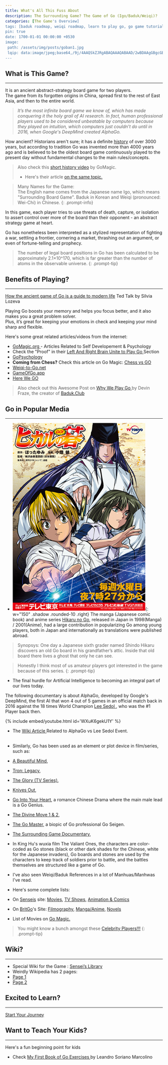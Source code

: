 ```yaml
---
title: What's All This Fuss About
description: The Surrounding Game? The Game of Go (Igo/Baduk/Weiqi)?
categories: [The Game's Overview]
tags: [baduk roadmap, weiqi roadmap, learn to play go, go game tutorial, the surrounding game]
pin: true
date: 1700-01-01 00:00:00 +0530
image: 
 path: /assets/img/posts/goban1.jpg
 lqip: data:image/jpeg;base64,/9j/4AAQSkZJRgABAQAAAQABAAD/2wBDAAgGBgcGBQgHBwcJCQgKDBQNDAsLDBkSEw8UHRofHh0aHBwgJC4nICIsIxwcKDcpLDAx
---
```


## What is This Game?
<hr>

It is an ancient abstract-strategy board game for two players. <br>
The game from its forgotten origins in China, spread first to the rest of East Asia, and then to the entire world.

> _It’s the most infinite board game we know of, which has made conquering it the holy grail of AI research. In fact,
human professional players used to be considered unbeatable by computers because they played on intuition, which
computers just couldn’t do until in 2016, when Google's DeepMind created AlphaGo._

How ancient? Historians aren't sure; it has a definite <a href="https://senseis.xmp.net/?HistoryOfGo" target="_blank">
  history</a> of over 3000 years, but according to tradition Go was invented more than 4000 years ago and is believed to
be the oldest board game continuously played to the present day without fundamental changes to the main rules/concepts.
> Also check this <a href="https://youtu.be/EN10EHNdJjQ?si=ZKZ2nakaR8rE7urO" target="_blank">short history video</a> by
GoMagic.
> - Here's their article <a href="https://gomagic.org/history-of-go/" target="_blank"> on the same topic.</a>

> Many Names for the Game: <br>
The English name comes from the Japanese name Igo, which means "Surrounding Board Game".
Baduk in Korean and Weiqi (pronounced: Wei-Chi) in Chinese.
{: .prompt-info}

In this game, each player tries to use threats of death, capture, or isolation to assert control over more of the board
than their opponent - an abstract strategy game at heart.

Go has nonetheless been interpreted as a stylized representation of fighting a war, settling a frontier, cornering a
market, thrashing out an argument, or even of fortune-telling and prophecy.

> The number of legal board positions in Go has been calculated to be approximately 2.1×10^170, which is far greater
than the number of atoms in the observable universe.
{: .prompt-tip}

## Benefits of Playing?
<hr>

<a href="https://youtu.be/wQuh9YI8rn0?si=IyLDYDlPhlmGkz2v" target="_blank">How the ancient game of Go is a guide to
  modern life</a> Ted Talk by Silvia Lozeva

Playing Go boosts your memory and helps you focus better, and it also makes you a great problem solver. <br>
Plus, it’s great for keeping your emotions in check and keeping your mind sharp and flexible.

Here's some great related articles/videos from the internet:
- <a href='https://gomagic.org/go-articles/psychology-and-self-development/' target='_blank'> GoMagic.org </a> -
Articles Related to Self Developement & Psychology
- Check the "Proof" in their <a href='https://gomagic.org/go-game/' target='_blank'> Left And Right Brain Unite to Play
  Go </a> Section
- <a href="https://gopsychology.uk/" target="_blank"> GoPsychology</a>
- **Coming from Chess?** Check this article on Go Magic: <a href='https://gomagic.org/chess-go/' target='_blank'> Chess
  vs GO </a>
- <a href='https://weiqi-to-go.net/benefits-of-weiqi/' target='_blank'> Weiqi-to-Go.net </a>
- <a href='https://gameofgo.app/learn/5-reasons-why-playing-game-of-go' target='_blank'> GameOfGo.app </a>
- <a href="https://youtu.be/SrqAlN8JZPs?si=fvFSKQKmz1aVzajh" target="_target">Here We GO</a>

> Also check out this Awesome Post on <a href='https://blog.baduk.club/why-we-play' target='_blank'> Why We Play Go </a>
by Devin Fraze, the creator of <a href='https://baduk.club' target='_blank'> Baduk.Club </a>

## Go in Popular Media
<hr>

- ![](/assets/img/posts/hng.jpg){: w="150" .shadow .rounded-10 .right}
The manga (Japanese comic book) and anime series <a href='https://en.wikipedia.org/wiki/Hikaru_no_Go'
  target='_blank'>Hikaru no Go</a>, released in Japan in 1998(Manga) / 2001(Anime), had a large contribution in
popularizing Go among young players, both in Japan and internationally as translations were published abroad.

> Synopsys: One day a Japanese sixth grader named Shindo Hikaru discovers an old Go board in his grandfather’s attic.
Inside that old board there lives a ghost that only he can see.

> Honestly I think most of us amateur players got interested in the game because of this series.
{: .prompt-tip}


- The final hurdle for Artificial Intelligence to becoming an integral part of our lives today.

The following documentary is about AlphaGo, developed by Google's DeepMind, the first AI that won 4 out of 5 games in an
official match back in 2016 against the 18 times World Champion <a href='https://en.wikipedia.org/wiki/Lee_Sedol'
  target='_blank'> Lee Sedol </a>, who was the #1 Player back then.

{% include embed/youtube.html id='WXuK6gekU1Y' %}

- The <a href='https://en.wikipedia.org/wiki/AlphaGo_versus_Lee_Sedol' target='_blank'> Wiki Article </a> Related to
AlphaGo vs Lee Sedol Event.
<br> <br>


- Similarly, Go has been used as an element or plot device in film/series, such as:
- <a href="https://en.wikipedia.org/wiki/A_Beautiful_Mind_(film)" target="_blank">A Beautiful Mind</a>,
- <a href="https://en.wikipedia.org/wiki/Tron:_Legacy" target="_blank">Tron: Legacy</a>,
- <a href="https://en.wikipedia.org/wiki/The_Glory_(TV_series)" target="_blank">The Glory (TV Series)</a>,
- <a href="https://en.wikipedia.org/wiki/Knives_Out" target="_blank">Knives Out</a>,
- <a href="https://www.youtube.com/playlist?list=PLIPiKkS-FpK-AgFy-U8nHgQJfEMvPnn3T" target="_blank">Go Into Your
  Heart</a>, a romance Chinese Drama where the main male lead is a Go Genius.
- <a href="https://en.wikipedia.org/wiki/The_Divine_Move" target="_blank">The Divine Move 1 & 2</a>,
- <a href="https://en.wikipedia.org/wiki/The_Go_Master" target="_blank">The Go Master</a>, a biopic of Go professional
Go Seigen.
- <a href="https://surroundinggamemovie.com/" target="_blank">The Surrounding Game Documentary</a>,
- In King Hu's wuxia film The Valiant Ones, the characters are color-coded as Go stones (black or other dark shades for
the Chinese, white for the Japanese invaders), Go boards and stones are used by the characters to keep track of soldiers
prior to battle, and the battles themselves are structured like a game of Go.
- I've also seen Weiqi/Baduk References in a lot of Manhuas/Manhwas I've read.
- Here's some complete lists:
- On <a href="https://senseis.xmp.net" target="_blank">Senseis</a> site: <a href="https://senseis.xmp.net/?Movies"
  target="_blank">Movies</a>, <a href="https://senseis.xmp.net/?Television" target="_blank">TV Shows</a>, <a
  href="https://senseis.xmp.net/?AnimeAndGraphicArts" target="_blank">Animation & Comics</a>
- On <a href="https://www.britgo.org/" target="_blank">BritGo</a>'s Site: <a href="https://www.britgo.org/filmography"
  target="_blank">Filmography</a>, <a href="https://www.britgo.org/general/manga" target="_blank">Manga/Anime</a>,
<a href="https://www.britgo.org/general/novels.html" target="_blank">Novels</a>
- List of Movies on <a href="https://gomagic.org/go-movies/" target="_blank">Go Magic.</a>

> You might know a bunch amongst these <a href="https://www.britgo.org/general/celeb/index.html"
  target="_blank">Celebrity Players!!!</a>
{: .prompt-tip}

## Wiki?
<hr>

- Special Wiki for the Game : <a href="https://senseis.xmp.net/?StartingPoints" target="_blank"> Sensei’s Library </a>
- Weirdly Wikipedia has 2 pages:
- <a href="https://en.wikipedia.org/wiki/Go_(game)" target="_blank"> Page 1 </a>
- <a href="https://simple.wikipedia.org/wiki/Go_(board_game)" target="_blank"> Page 2 </a>

## Excited to Learn?
<hr>

<!-- <a class="btn btn-success btn-lg" href="/posts/How-to-use-Roadmap/">Start Your Journey</a> -->

<a class="journey" href="/posts/How-to-use-Roadmap/">Start Your Journey</a>

## Want to Teach Your Kids?
<hr>

Here's a fun beginning point for kids
- Check <a href="https://github.com/sorianom/kids-go-books" target="_blank"> My First Book of Go Exercises </a> by Leandro Soriano Marcolino